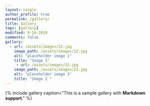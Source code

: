```yaml
---
layout: single
author_profile: true
permalink: /gallery/
title: Gallery
tags: [gallery]
modified: 9-14-2019
comments: false
gallery:
  - url: /assets/images/12.jpg
    image_path: /assets/images/12.jpg
    alt: "placeholder image 1"
    title: "Image 1"
     - url: /assets/images/22.jpg
    image_path: /assets/images/22.jpg
    alt: "placeholder image 2"
    title: "Image 2 "
---
```


{% include gallery caption="This is a sample gallery with **Markdown support**." %}

